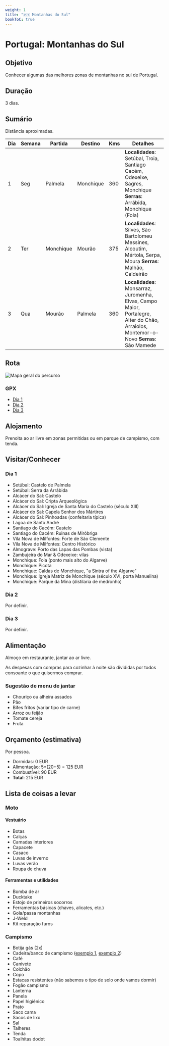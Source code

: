```yaml
---
weight: 1
title: "🇵🇹 Montanhas do Sul"
bookToC: true
---
```


# Portugal: Montanhas do Sul

## Objetivo

Conhecer algumas das melhores zonas de montanhas no sul de Portugal.

## Duração

3 dias.

## Sumário 

Distância aproximadas.

| **Dia** | **Semana** | **Partida** | **Destino** | **Kms** | **Detalhes** |
|-------|----------|-------------|-------------|--------|---------------------------------------------------------------------------------------------------------------|
| 1 | Seg | Palmela | Monchique | 360 | **Localidades**: Setúbal, Troia, Santiago Cacém, Odexeixe, Sagres, Monchique **Serras**: Arrábida, Monchique (Foia) |
| 2 | Ter | Monchique | Mourão | 375 | **Localidades**: Silves, São Bartolomeu Messines, Alcoutim, Mértola, Serpa, Moura **Serras**: Malhão, Caldeirão |
| 3 | Qua | Mourão | Palmela | 360 | **Localidades**: Monsarraz, Juromenha, Elvas, Campo Maior, Portalegre, Alter do Chão, Arraiolos, Montemor-o-Novo **Serras**: São Mamede |


## Rota

![Mapa geral do percurso](/moto/portugal-montanhas-sul/overview.png)

### GPX

* [Dia 1](/moto/portugal-montanhas-sul/dia1.gpx)
* [Dia 2](/moto/portugal-montanhas-sul/dia2.gpx)
* [Dia 3](/moto/portugal-montanhas-sul/dia3.gpx)

## Alojamento

Prenoita ao ar livre em zonas permitidas ou em parque de campismo, com tenda.

## Visitar/Conhecer

### Dia 1

- Setúbal: Castelo de Palmela
- Setúbal: Serra da Arrábida
- Alcácer do Sal: Castelo 
- Alcácer do Sal: Cripta Arqueológica
- Alcácer do Sal: Igreja de Santa Maria do Castelo (século XIII)
- Alcácer do Sal: Capela Senhor dos Mártires
- Alcácer do Sal: Pinhoadas (confeitaria típica)
- Lagoa de Santo André
- Santiago do Cacém: Castelo
- Santiago do Cacém: Ruinas de Miróbriga
- Vila Nova de Milfontes: Forte de São Clemente
- Vila Nova de Milfontes: Centro Histórico
- Almograve: Porto das Lapas das Pombas (vista)
- Zambujeira do Mar & Odexeixe: vilas
- Monchique: Foia (ponto mais alto do Algarve)
- Monchique: Picota
- Monchique: Caldas de Monchique, "a Sintra of the Algarve"
- Monchique: Igreja Matriz de Monchique (século XVI, porta Manuelina)
- Monchique: Parque da Mina (distilaria de medronho)

### Dia 2

Por definir.

### Dia 3

Por definir.

## Alimentação

Almoço em restaurante, jantar ao ar livre.

As despesas com compras para cozinhar à noite são divididas por todos consoante
o que quisermos comprar.

### Sugestão de menu de jantar

- Chouriço ou alheira assados
- Pão
- Bifes fritos (variar tipo de carne)
- Arroz ou feijão
- Tomate cereja
- Fruta

## Orçamento (estimativa)

Por pessoa.

* Dormidas: 0 EUR
* Alimentação: 5*(20+5) = 125 EUR
* Combustível: 90 EUR
* **Total**: 215 EUR

## Lista de coisas a levar

### Moto

#### Vestuário

* Botas
* Calças
* Camadas interiores
* Capacete
* Casaco
* Luvas de inverno
* Luvas verão
* Roupa de chuva

#### Ferramentas e utilidades

* Bomba de ar
* Ducktake
* Estojo de primeiros socorros
* Ferramentas básicas (chaves, alicates, etc.)
* Gola/passa montanhas
* J-Weld
* Kit reparação furos

### Campismo

* Botija gás (2x)
* Cadeira/banco de campismo ([exemplo 1](https://www.decathlon.pt/p/cadeira-baixa-de-campismo-500-m-dobravel-e-compacta/_/R-p-173601?mc=8927531), [exemplo 2](https://www.decathlon.pt/p/banco-tripe-de-campismo-cinza/_/R-p-13373?mc=8786303))
* Café
* Canivete
* Colchão
* Copo
* Estacas resistentes (não sabemos o tipo de solo onde vamos dormir)
* Fogão campismo
* Lanterna
* Panela
* Papel higiénico
* Prato
* Saco cama
* Sacos de lixo
* Sal
* Talheres
* Tenda
* Toalhitas dodot
